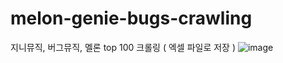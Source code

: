 # melon-genie-bugs-crawling
지니뮤직, 버그뮤직, 멜론 top 100 크롤링 ( 엑셀 파일로 저장 )
![image](https://user-images.githubusercontent.com/73218962/156732879-62a31a13-6668-4da0-9e99-a31e323e4d2e.png)

